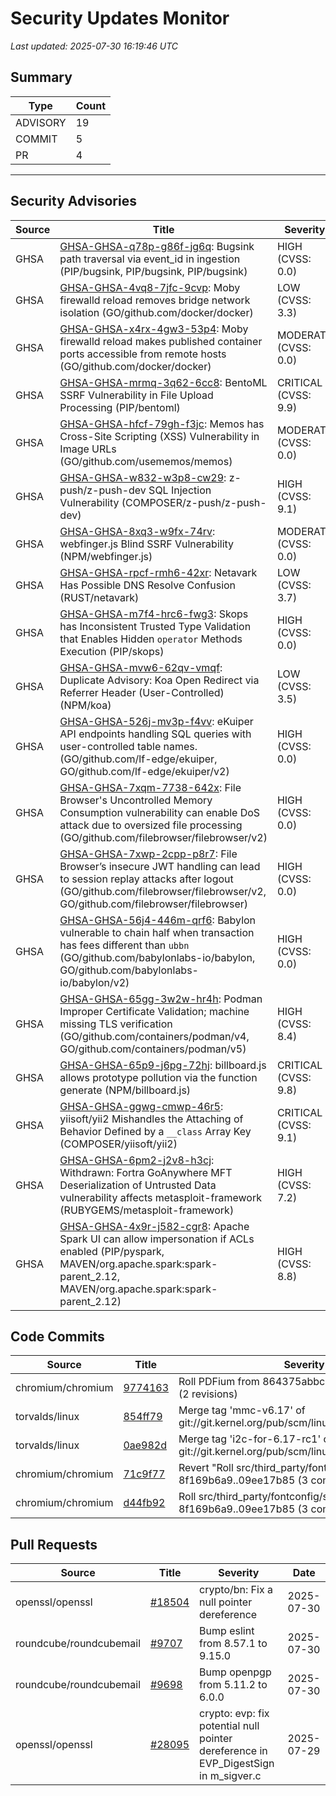 # Security Updates Monitor

*Last updated: 2025-07-30 16:19:46 UTC*

## Summary
| Type | Count |
|------|-------|
| ADVISORY | 19 |
| COMMIT | 5 |
| PR | 4 |

---

## Security Advisories

| Source | Title | Severity | Date |
|--------|-------|----------|------|
| GHSA | [GHSA-GHSA-q78p-g86f-jg6q](https://github.com/advisories/GHSA-q78p-g86f-jg6q): Bugsink path traversal via event_id in ingestion (PIP/bugsink, PIP/bugsink, PIP/bugsink) | HIGH (CVSS: 0.0) | 2025-07-29 |
| GHSA | [GHSA-GHSA-4vq8-7jfc-9cvp](https://github.com/advisories/GHSA-4vq8-7jfc-9cvp): Moby firewalld reload removes bridge network isolation (GO/github.com/docker/docker) | LOW (CVSS: 3.3) | 2025-07-29 |
| GHSA | [GHSA-GHSA-x4rx-4gw3-53p4](https://github.com/advisories/GHSA-x4rx-4gw3-53p4): Moby firewalld reload makes published container ports accessible from remote hosts  (GO/github.com/docker/docker) | MODERATE (CVSS: 0.0) | 2025-07-29 |
| GHSA | [GHSA-GHSA-mrmq-3q62-6cc8](https://github.com/advisories/GHSA-mrmq-3q62-6cc8): BentoML SSRF Vulnerability in File Upload Processing   (PIP/bentoml) | CRITICAL (CVSS: 9.9) | 2025-07-29 |
| GHSA | [GHSA-GHSA-hfcf-79gh-f3jc](https://github.com/advisories/GHSA-hfcf-79gh-f3jc): Memos has Cross-Site Scripting (XSS) Vulnerability in Image URLs (GO/github.com/usememos/memos) | MODERATE (CVSS: 0.0) | 2025-07-29 |
| GHSA | [GHSA-GHSA-w832-w3p8-cw29](https://github.com/advisories/GHSA-w832-w3p8-cw29): z-push/z-push-dev SQL Injection Vulnerability (COMPOSER/z-push/z-push-dev) | HIGH (CVSS: 9.1) | 2025-07-29 |
| GHSA | [GHSA-GHSA-8xq3-w9fx-74rv](https://github.com/advisories/GHSA-8xq3-w9fx-74rv): webfinger.js Blind SSRF Vulnerability (NPM/webfinger.js) | MODERATE (CVSS: 0.0) | 2025-07-28 |
| GHSA | [GHSA-GHSA-rpcf-rmh6-42xr](https://github.com/advisories/GHSA-rpcf-rmh6-42xr): Netavark Has Possible DNS Resolve Confusion  (RUST/netavark) | LOW (CVSS: 3.7) | 2025-07-28 |
| GHSA | [GHSA-GHSA-m7f4-hrc6-fwg3](https://github.com/advisories/GHSA-m7f4-hrc6-fwg3): Skops has Inconsistent Trusted Type Validation that Enables Hidden `operator` Methods Execution (PIP/skops) | HIGH (CVSS: 0.0) | 2025-07-25 |
| GHSA | [GHSA-GHSA-mvw6-62qv-vmqf](https://github.com/advisories/GHSA-mvw6-62qv-vmqf): Duplicate Advisory: Koa Open Redirect via Referrer Header (User-Controlled) (NPM/koa) | LOW (CVSS: 3.5) | 2025-07-25 |
| GHSA | [GHSA-GHSA-526j-mv3p-f4vv](https://github.com/advisories/GHSA-526j-mv3p-f4vv): eKuiper API endpoints handling SQL queries with user-controlled table names.  (GO/github.com/lf-edge/ekuiper, GO/github.com/lf-edge/ekuiper/v2) | HIGH (CVSS: 0.0) | 2025-07-24 |
| GHSA | [GHSA-GHSA-7xqm-7738-642x](https://github.com/advisories/GHSA-7xqm-7738-642x): File Browser's Uncontrolled Memory Consumption vulnerability can enable DoS attack due to oversized file processing (GO/github.com/filebrowser/filebrowser/v2) | HIGH (CVSS: 0.0) | 2025-07-16 |
| GHSA | [GHSA-GHSA-7xwp-2cpp-p8r7](https://github.com/advisories/GHSA-7xwp-2cpp-p8r7): File Browser’s insecure JWT handling can lead to session replay attacks after logout (GO/github.com/filebrowser/filebrowser/v2, GO/github.com/filebrowser/filebrowser) | HIGH (CVSS: 0.0) | 2025-07-16 |
| GHSA | [GHSA-GHSA-56j4-446m-qrf6](https://github.com/advisories/GHSA-56j4-446m-qrf6): Babylon vulnerable to chain half when transaction has fees different than `ubbn` (GO/github.com/babylonlabs-io/babylon, GO/github.com/babylonlabs-io/babylon/v2) | HIGH (CVSS: 0.0) | 2025-06-30 |
| GHSA | [GHSA-GHSA-65gg-3w2w-hr4h](https://github.com/advisories/GHSA-65gg-3w2w-hr4h): Podman Improper Certificate Validation; machine missing TLS verification (GO/github.com/containers/podman/v4, GO/github.com/containers/podman/v5) | HIGH (CVSS: 8.4) | 2025-06-25 |
| GHSA | [GHSA-GHSA-65p9-j6pg-72hj](https://github.com/advisories/GHSA-65p9-j6pg-72hj): billboard.js allows prototype pollution via the function generate (NPM/billboard.js) | CRITICAL (CVSS: 9.8) | 2025-06-04 |
| GHSA | [GHSA-GHSA-ggwg-cmwp-46r5](https://github.com/advisories/GHSA-ggwg-cmwp-46r5): yiisoft/yii2 Mishandles the Attaching of Behavior Defined by a `__class` Array Key (COMPOSER/yiisoft/yii2) | CRITICAL (CVSS: 9.1) | 2025-04-10 |
| GHSA | [GHSA-GHSA-6pm2-j2v8-h3cj](https://github.com/advisories/GHSA-6pm2-j2v8-h3cj): Withdrawn: Fortra GoAnywhere MFT Deserialization of Untrusted Data vulnerability affects metasploit-framework (RUBYGEMS/metasploit-framework) | HIGH (CVSS: 7.2) | 2023-02-06 |
| GHSA | [GHSA-GHSA-4x9r-j582-cgr8](https://github.com/advisories/GHSA-4x9r-j582-cgr8): Apache Spark UI can allow impersonation if ACLs enabled (PIP/pyspark, MAVEN/org.apache.spark:spark-parent_2.12, MAVEN/org.apache.spark:spark-parent_2.12) | HIGH (CVSS: 8.8) | 2022-07-19 |

## Code Commits

| Source | Title | Severity | Date |
|--------|-------|----------|------|
| chromium/chromium | [9774163](https://github.com/chromium/chromium/commit/9774163885c12368e96af61346e6712e614894f3) | Roll PDFium from 864375abbcd3 to ea66420dc6fb (2 revisions) | 2025-07-30 |
| torvalds/linux | [854ff79](https://github.com/torvalds/linux/commit/854ff7923753009189a9e1f80d23ae9d407c2fb2) | Merge tag 'mmc-v6.17' of git://git.kernel.org/pub/scm/linux/kernel/git/ulfh/mmc | 2025-07-29 |
| torvalds/linux | [0ae982d](https://github.com/torvalds/linux/commit/0ae982df67760cd08affa935c0fe86c8a9311797) | Merge tag 'i2c-for-6.17-rc1' of git://git.kernel.org/pub/scm/linux/kernel/git/wsa/linux | 2025-07-29 |
| chromium/chromium | [71c9f77](https://github.com/chromium/chromium/commit/71c9f77f9d079c316eef0d86a0bc6e68e58f6b22) | Revert "Roll src/third_party/fontconfig/src/ 8f169b6a9..09ee17b85 (3 commits)" | 2025-07-29 |
| chromium/chromium | [d44fb92](https://github.com/chromium/chromium/commit/d44fb92ddf97a649de1e24eb2b216d7ccb0cb3e5) | Roll src/third_party/fontconfig/src/ 8f169b6a9..09ee17b85 (3 commits) | 2025-07-29 |

## Pull Requests

| Source | Title | Severity | Date |
|--------|-------|----------|------|
| openssl/openssl | [#18504](https://github.com/openssl/openssl/pull/18504) | crypto/bn: Fix a null pointer dereference | 2025-07-30 |
| roundcube/roundcubemail | [#9707](https://github.com/roundcube/roundcubemail/pull/9707) | Bump eslint from 8.57.1 to 9.15.0 | 2025-07-30 |
| roundcube/roundcubemail | [#9698](https://github.com/roundcube/roundcubemail/pull/9698) | Bump openpgp from 5.11.2 to 6.0.0 | 2025-07-30 |
| openssl/openssl | [#28095](https://github.com/openssl/openssl/pull/28095) | crypto: evp: fix potential null pointer dereference in EVP_DigestSign in m_sigver.c | 2025-07-29 |

